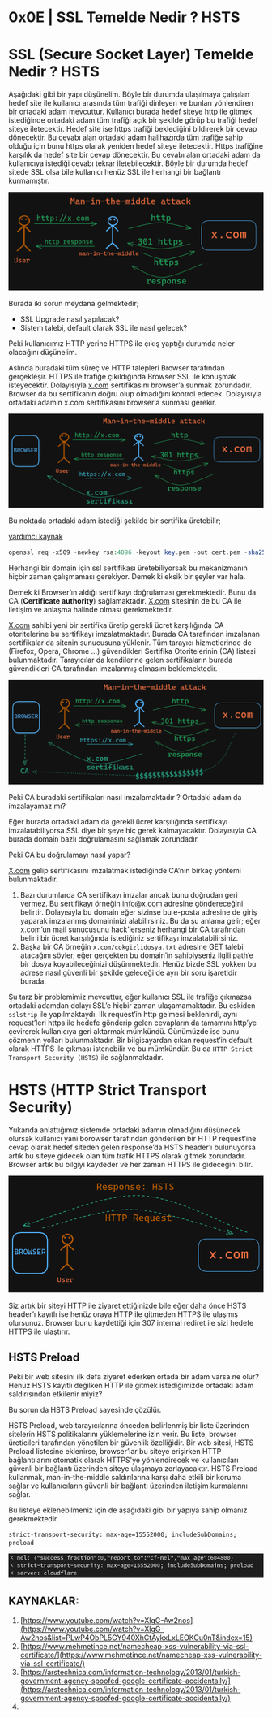 # 0x0E | SSL Temelde Nedir ? HSTS

# SSL (Secure Socket Layer) Temelde Nedir ? HSTS

Aşağıdaki gibi bir yapı düşünelim. Böyle bir durumda ulaşılmaya çalışılan hedef site ile kullanıcı arasında tüm trafiği dinleyen ve bunları yönlendiren bir ortadaki adam mevcuttur. Kullanıcı burada hedef siteye http ile gitmek istediğinde ortadaki adam tüm trafiği açık bir şekilde görüp bu trafiği hedef siteye iletecektir. Hedef site ise https trafiği beklediğini bildirerek bir cevap dönecektir. Bu cevabı alan ortadaki adam halihazırda tüm trafiğe sahip olduğu için bunu https olarak yeniden hedef siteye iletecektir. Https trafiğine karşılık da hedef site bir cevap dönecektir. Bu cevabı alan ortadaki adam da kullanıcıya istediği cevabı tekrar iletebilecektir. Böyle bir durumda hedef sitede SSL olsa bile kullanıcı henüz SSL ile herhangi bir bağlantı kurmamıştır.

![Untitled](0x0E%2075b658ad3df848cbac9efe8d8fe2eb9e/Untitled.png)

Burada iki sorun meydana gelmektedir;

- SSL Upgrade nasıl yapılacak?
- Sistem talebi, default olarak SSL ile nasıl gelecek?

Peki kullanıcımız HTTP yerine HTTPS ile çıkış yaptığı durumda neler olacağını düşünelim. 

Aslında buradaki tüm süreç ve HTTP talepleri Browser tarafından gerçekleşir. HTTPS ile trafiğe çıkıldığında Browser SSL ile konuşmak isteyecektir. Dolayısıyla [x.com](http://x.com) sertifikasını browser’a sunmak zorundadır. Browser da bu sertifikanın doğru olup olmadığını kontrol edecek. Dolayısıyla ortadaki adamın x.com sertifikasını browser’a sunması gerekir. 

![Untitled](0x0E%2075b658ad3df848cbac9efe8d8fe2eb9e/Untitled%201.png)

Bu noktada ortadaki adam istediği şekilde bir sertifika üretebilir;

[yardımcı kaynak](https://stackoverflow.com/questions/10175812/how-to-generate-a-self-signed-ssl-certificate-using-openssl)

```php
openssl req -x509 -newkey rsa:4096 -keyout key.pem -out cert.pem -sha256 -days 365
```

Herhangi bir domain için ssl sertifikası üretebiliyorsak bu mekanizmanın hiçbir zaman çalışmaması gerekiyor. Demek ki eksik bir şeyler var hala. 

Demek ki Browser’ın aldığı sertifikayı doğrulaması gerekmektedir. Bunu da CA (**Certificate authority**) sağlamaktadır. [X.com](http://X.com) sitesinin de bu CA ile iletişim ve anlaşma halinde olması gerekmektedir. 

[X.com](http://X.com) sahibi yeni bir sertifika üretip gerekli ücret karşılığında CA otoritelerine bu sertifikayı imzalatmaktadır. Burada CA tarafından imzalanan sertifikalar da sitenin sunucusuna yüklenir. Tüm tarayıcı hizmetlerinde de (Firefox, Opera, Chrome …) güvendikleri Sertifika Otoritelerinin (CA) listesi bulunmaktadır. Tarayıcılar da kendilerine gelen sertifikaların burada güvendikleri CA tarafından imzalanmış olmasını beklemektedir. 

![Untitled](0x0E%2075b658ad3df848cbac9efe8d8fe2eb9e/Untitled%202.png)

Peki CA buradaki sertifikaları nasıl imzalamaktadır ? Ortadaki adam da imzalayamaz mı?

Eğer burada ortadaki adam da gerekli ücret karşılığında sertifikayı imzalatabiliyorsa SSL diye bir şeye hiç gerek kalmayacaktır. Dolayısıyla CA burada domain bazlı doğrulamasını sağlamak zorundadır.

Peki CA bu doğrulamayı nasıl yapar?

[X.com](http://X.com) gelip sertifikasını imzalatmak istediğinde CA’nın birkaç yöntemi bulunmaktadır. 

1. Bazı durumlarda CA sertifikayı imzalar ancak bunu doğrudan geri vermez. Bu sertifikayı örneğin info@x.com adresine göndereceğini belirtir. Dolayısıyla bu domain eğer sizinse bu e-posta adresine de giriş yaparak imzalanmış domaininizi alabilirsiniz. Bu da şu anlama gelir; eğer x.com’un mail sunucusunu hack’lerseniz  herhangi bir CA tarafından belirli bir ücret karşılığında istediğiniz sertifikayı imzalatabilirsiniz. 
2. Başka bir CA örneğin `x.com/cokgizlidosya.txt` adresine GET talebi atacağını söyler, eğer gerçekten bu domain’in sahibiyseniz ilgili path’e bir dosya koyabileceğinizi düşünmektedir. Henüz bizde SSL yokken bu adrese nasıl güvenli bir şekilde geleceği de ayrı bir soru işaretidir burada. 

Şu tarz bir problemimiz mevcuttur, eğer kullanıcı SSL ile trafiğe çıkmazsa ortadaki adamdan dolayı SSL’e hiçbir zaman ulaşamamaktadır. Bu eskiden `sslstrip` ile yapılmaktaydı. İlk request’in http gelmesi beklenirdi, aynı request’leri https ile hedefe gönderip gelen cevapların da tamamını http’ye çevirerek kullanıcıya geri aktarmak mümkündü. Günümüzde ise bunu çözmenin yolları bulunmaktadır. Bir bilgisayardan çıkan request’in default olarak HTTPS ile çıkması istenebilir ve bu mümkündür. Bu da `HTTP Strict Transport Security (HSTS)` ile sağlanmaktadır. 

# HSTS (HTTP Strict Transport Security)

Yukarıda anlattığımız sistemde ortadaki adamın olmadığını düşünecek olursak kullanıcı yani borowser tarafından gönderilen bir HTTP request’ine cevap olarak hedef siteden gelen response’da HSTS header’ı bulunuyorsa artık bu siteye gidecek olan tüm trafik HTTPS olarak gitmek zorundadır. Browser artık bu bilgiyi kaydeder ve her zaman HTTPS ile gideceğini bilir. 

![Untitled](0x0E%2075b658ad3df848cbac9efe8d8fe2eb9e/Untitled%203.png)

Siz artık bir siteyi HTTP ile ziyaret ettiğinizde bile eğer daha önce HSTS header’ı kayıtlı ise henüz oraya HTTP ile gitmeden HTTPS ile ulaşmış olursunuz. Browser bunu kaydettiği için 307 internal rediret ile sizi hedefe HTTPS ile ulaştırır. 

## HSTS Preload

Peki bir web sitesini ilk defa ziyaret ederken ortada bir adam varsa ne olur? Henüz HSTS kayıtlı değilken HTTP ile gitmek istediğimizde ortadaki adam saldırısından etkilenir miyiz?

Bu sorun da HSTS Preload sayesinde çözülür. 

HSTS Preload, web tarayıcılarına önceden belirlenmiş bir liste üzerinden sitelerin HSTS politikalarını yüklemelerine izin verir. Bu liste, browser üreticileri tarafından yönetilen bir güvenlik özelliğidir. Bir web sitesi, HSTS Preload listesine eklenirse, browser’lar bu siteye erişirken HTTP bağlantılarını otomatik olarak HTTPS'ye yönlendirecek ve kullanıcıları güvenli bir bağlantı üzerinden siteye ulaşmaya zorlayacaktır. HSTS Preload kullanmak, man-in-the-middle saldırılarına karşı daha etkili bir koruma sağlar ve kullanıcıların güvenli bir bağlantı üzerinden iletişim kurmalarını sağlar.

Bu listeye eklenebilmeniz için de aşağıdaki gibi bir yapıya sahip olmanız gerekmektedir. 

```markup
strict-transport-security: max-age=15552000; includeSubDomains; preload
```

![Untitled](0x0E%2075b658ad3df848cbac9efe8d8fe2eb9e/Untitled%204.png)

## KAYNAKLAR:

1. [https://www.youtube.com/watch?v=XlgG-Aw2nos](https://www.youtube.com/watch?v=XlgG-Aw2nos&list=PLwP4ObPL5GY940XhCtAykxLxLEOKCu0nT&index=15)
2. [https://www.mehmetince.net/namecheap-xss-vulnerability-via-ssl-certificate/](https://www.mehmetince.net/namecheap-xss-vulnerability-via-ssl-certificate/)
3. [https://arstechnica.com/information-technology/2013/01/turkish-government-agency-spoofed-google-certificate-accidentally/](https://arstechnica.com/information-technology/2013/01/turkish-government-agency-spoofed-google-certificate-accidentally/)
4.